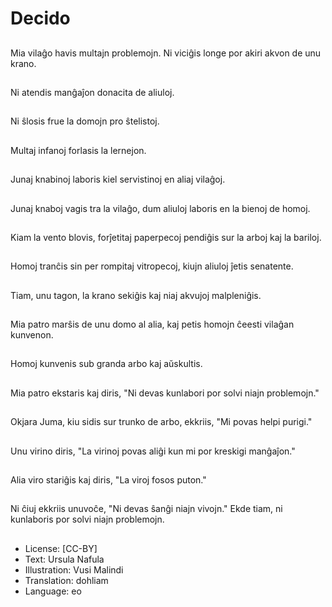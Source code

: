 # Decido

##
Mia vilaĝo havis multajn problemojn. Ni viciĝis longe por akiri akvon de unu krano.

##
Ni atendis manĝaĵon donacita de aliuloj.

##
Ni ŝlosis frue la domojn pro ŝtelistoj.

##
Multaj infanoj forlasis la lernejon.

##
Junaj knabinoj laboris kiel servistinoj en aliaj vilaĝoj.

##
Junaj knaboj vagis tra la vilaĝo, dum aliuloj laboris en la bienoj de homoj.

##
Kiam la vento blovis, forĵetitaj paperpecoj pendiĝis sur la arboj kaj la bariloj.

##
Homoj tranĉis sin per rompitaj vitropecoj, kiujn aliuloj ĵetis senatente.

##
Tiam, unu tagon, la krano sekiĝis kaj niaj akvujoj malpleniĝis.

##
Mia patro marŝis de unu domo al alia, kaj petis homojn ĉeesti vilaĝan kunvenon.

##
Homoj kunvenis sub granda arbo kaj aŭskultis.

##
Mia patro ekstaris kaj diris, "Ni devas kunlabori por solvi niajn problemojn."

##
Okjara Juma, kiu sidis sur trunko de arbo, ekkriis, "Mi povas helpi purigi."

##
Unu virino diris, "La virinoj povas aliĝi kun mi por kreskigi manĝaĵon."

##
Alia viro stariĝis kaj diris, "La viroj fosos puton."

##
Ni ĉiuj ekkriis unuvoĉe, "Ni devas ŝanĝi niajn vivojn." Ekde tiam, ni kunlaboris por solvi niajn problemojn.

##
* License: [CC-BY]
* Text: Ursula Nafula
* Illustration: Vusi Malindi
* Translation: dohliam
* Language: eo
